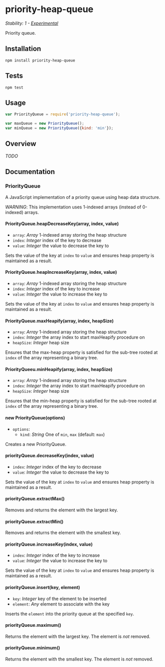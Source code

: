 # priority-heap-queue

_Stability: 1 - [Experimental](https://github.com/tristanls/stability-index#stability-1---experimental)_

Priority queue.

## Installation

    npm install priority-heap-queue

## Tests

    npm test

## Usage

```javascript
var PriorityQueue = require('priority-heap-queue');

var maxQueue = new PriorityQueue();
var minQueue = new PriorityQueue({kind: 'min'});
```

## Overview

_TODO_

## Documentation

### PriorityQueue

A JavaScript implementation of a priority queue using heap data structure.

*WARNING*: This implementation uses 1-indexed arrays (instead of 0-indexed) arrays. 

#### PriorityQueue.heapDecreaseKey(array, index, value)

  * `array`: _Array_ 1-indexed array storing the heap structure
  * `index`: _Integer_ index of the key to decrease
  * `value`: _Integer_ the value to decrease the key to

Sets the value of the key at `index` to `value` and ensures heap property is maintained as a result.

#### PriorityQueue.heapIncreaseKey(array, index, value)

  * `array`: _Array_ 1-indexed array storing the heap structure
  * `index`: _Integer_ index of the key to increase
  * `value`: _Integer_ the value to increase the key to

Sets the value of the key at `index` to `value` and ensures heap property is maintained as a result.

#### PriorityQueue.maxHeapify(array, index, heapSize)

  * `array`: _Array_ 1-indexed array storing the heap structure
  * `index`: _Integer_ the array index to start maxHeapify procedure on
  * `heapSize`: _Integer_ heap size

Ensures that the max-heap property is satisfied for the sub-tree rooted at `index` of the array representing a binary tree.

#### PriorityQueeu.minHeapify(array, index, heapSize)

  * `array`: _Array_ 1-indexed array storing the heap structure
  * `index`: _Integer_ the array index to start maxHeapify procedure on
  * `heapSize`: _Integer_ heap size

Ensures that the min-heap property is satisfied for the sub-tree rooted at `index` of the array representing a binary tree.

#### new PriorityQueue(options)

  * `options`:
    * `kind`: _String_ One of `min`, `max` (default: `max`)

Creates a new PriorityQueue.

#### priorityQueue.decreaseKey(index, value)

  * `index`: _Integer_ index of the key to decrease
  * `value`: _Integer_ the value to decrease the key to

Sets the value of the key at `index` to `value` and ensures heap property is maintained as a result.

#### priorityQueue.extractMax()

Removes and returns the element with the largest key.

#### priorityQueue.extractMin()

Removes and returns the element with the smallest key.

#### priorityQueue.increaseKey(index, value)

  * `index`: _Integer_ index of the key to increase
  * `value`: _Integer_ the value to increase the key to

Sets the value of the key at `index` to `value` and ensures heap property is maintained as a result.

#### priorityQueue.insert(key, element)

  * `key`: _Integer_ key of the element to be inserted
  * `element`: _Any_ element to associate with the key

Inserts the `element` into the priority queue at the specified `key`.

#### priorityQueue.maximum()

Returns the element with the largest key. The element is _not_ removed.

#### priorityQueue.minimum()

Returns the element with the smallest key. The element is _not_ removed.